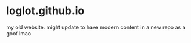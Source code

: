 # loglot.github.io
 
my old website. might update to have modern content in a new repo as a goof lmao
